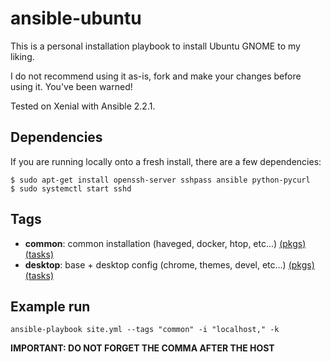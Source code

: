 # ansible-ubuntu

This is a personal installation playbook to install Ubuntu GNOME to my liking.

I do not recommend using it as-is, fork and make your changes before using it. You've been warned!

Tested on Xenial with Ansible 2.2.1.

## Dependencies

If you are running locally onto a fresh install, there are a few dependencies:

    $ sudo apt-get install openssh-server sshpass ansible python-pycurl
    $ sudo systemctl start sshd

## Tags

* **common**: common installation (haveged, docker, htop, etc...)
[(pkgs)](https://github.com/edgard/ansible-ubuntu/blob/master/roles/common/vars/main.yml)  [(tasks)](https://github.com/edgard/ansible-ubuntu/blob/master/roles/common/tasks/main.yml)
* **desktop**: base + desktop config (chrome, themes, devel, etc...)
[(pkgs)](https://github.com/edgard/ansible-ubuntu/blob/master/roles/desktop/vars/main.yml) [(tasks)](https://github.com/edgard/ansible-ubuntu/blob/master/roles/desktop/tasks/main.yml)

## Example run

    ansible-playbook site.yml --tags "common" -i "localhost," -k

**IMPORTANT: DO NOT FORGET THE COMMA AFTER THE HOST**
